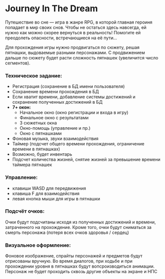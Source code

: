 # Journey In The Dream
Путешествие во сне — игра в жанре RPG, в которой главная героиня попадает в мир своих снов. Чтобы не остаться здесь навсегда, ей нужно как можно скорее вернуться в реальность! Помогите ей преодолеть опасности, встречающиеся на её пути...

Для прохождения игры нужно продвигаться по сюжету, решая пятнашки, выдоваемые разными персонажами.
С продвижением дальше по сюжету будет расти сложность пятнашек (увеличится число сегментов).

### Техническое задание:
- Регистрация (сохранение в БД имени пользователя)
- Сохранение времени прохождения в БД
- Если хватит времени, добавление системы достижений и сохранение полученных достижений в БД
- **7+ окон:**
  - Начальное окно (окно регистрации и входа в игру)
  - Финальное окно с результатами
  - 3 сюжетных окна
  - Окно-помощь (управление и пр.)
  - Окно с пятнашками
- Фоновая музыка, звуки взаимодействия
- Таймер (подсчет общего времени прохождения, ограничение времени в пятнашках)
- Возможно, будет инвентарь
- Подсчет количества жизней, снятие жизней за превышение времени таймера пятнашек

### Управление:
- клавиши WASD для передвижения
- клавиша F для взаимодействия
- левая кнопка мыши для игры в пятнашки

[//]: # (### Описание окон:)

[//]: # (- Стартовое окно:)

[//]: # (  - Ввод имени пользователя)

[//]: # (  - Кнопка "Начать игру")

[//]: # (- Финальное окно:)

[//]: # (  - Вывод результатов)

[//]: # (- Окно-помощь:)

[//]: # (  - Описание управления)

[//]: # (  - 🚩*Подсказки?*)

[//]: # (- Сюжетные окна:)

[//]: # (  - Перемещение по окну)

[//]: # (  - Взаимодествие с персонажами и предметами)

[//]: # (- Окно с пятнашками:)

[//]: # (  - Окно с головоломкой, которую нужно решить, чтобы пройти дальше по сюжету )

### Подсчёт очков:
Очки будут подсчитаны исходя из полученных достижений и времени, затраченного на прохождение.
Кроме того, очки будут сниматься за смерть персонажа (потеря всех очков здоровья / сердец)


### Визуальное оформление:
Фоновое изображение, спрайты персонажей и предметов будут отрисованы вручную. Во время диалогов, при ходьбе и при прохождении уровня в пятнашках будут вопсроизводиться анимации.
Персонаж не будет проходить сквозь другие объекты на экране и НПС


